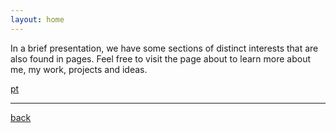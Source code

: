 ```yaml
---
layout: home
---
```

In a brief presentation, we have some sections of distinct interests that are also found in pages. Feel free to visit the page about to learn more about me, my work, projects and ideas.

[pt](./indexp.html)

***
[back](./)